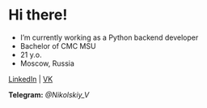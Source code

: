 
# Hi there!
- I’m currently working as a Python backend developer
- Bachelor of CMC MSU
- 21 y.o.
- Moscow, Russia

[LinkedIn](https://www.linkedin.com/in/vladimir-nikolskiy-352299241/)
| [VK](https://vk.com/nikolskiyvladimir)

**Telegram:** *@Nikolskiy_V*
